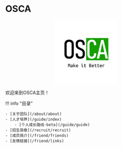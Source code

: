 # OSCA

<center><img src="./index-pic/osca-logo.png" width="200"/></center>


欢迎来到OSCA主页！

!!! info "目录"

    - [关于团队](/about/about)
    - [人才培养](/guide/index)
        - [个人成长路线-beta](/guide/guide)
    - [招生简章](/recruit/recruit)
    - [成员简介](/friend/friends)
    - [友情链接](/friend/links)